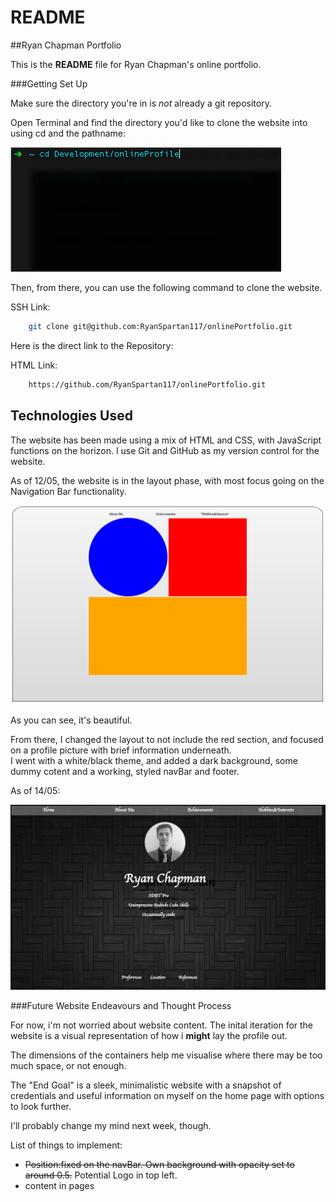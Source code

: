 # README

##Ryan Chapman Portfolio

This is the **README** file for Ryan Chapman's online portfolio.

###Getting Set Up

Make sure the directory you're in is *not* already a git repository.

Open Terminal and find the directory you'd like to clone the website into using cd and the pathname:

![Terminal Example](terminalExample.png)



Then, from there, you can use the following command to clone the website. 


SSH Link:

```bash
	git clone git@github.com:RyanSpartan117/onlinePortfolio.git
``` 

Here is the direct link to the Repository:

HTML Link:

```bash
	https://github.com/RyanSpartan117/onlinePortfolio.git	
```


## Technologies Used

The website has been made using a mix of HTML and CSS, with JavaScript functions on the horizon. I use Git and GitHub as my version control for the website.

As of 12/05, the website is in the layout phase, with most focus going on the Navigation Bar functionality.

![currentLayout](layoutPhase.png)

As you can see, it's beautiful.  

From there, I changed the layout to not include the red section, and focused on a profile picture with brief information underneath.  
I went with a white/black theme, and added a dark background, some dummy cotent and a working, styled navBar and footer.  

As of 14/05:  

![siteLayoutProgress](siteProgress1.png)

###Future Website Endeavours and Thought Process

For now, i'm not worried about website content. The inital iteration for the website is a visual representation of how i **might** lay the profile out.  

The dimensions of the containers help me visualise where there may be too much space, or not enough.

The "End Goal" is a sleek, minimalistic website with a snapshot of credentials and useful information on myself on the home page with options to look further.  

I'll probably change my mind next week, though.



List of things to implement:  

* ~~Position:fixed on the navBar. Own background with opacity set to around 0.5.~~ Potential Logo in top left.
* content in pages












<!--
I was the proud engineer behind [Google](www.google.com).  
It's *pretty* good, if i do say so myself.

![the Google Homepage](googleHomepage.png)  

Please feel free to send donations to <rchapman@spartaglobal.co>. Or send your appreciation to:  

>P.O BOX  
>123 HeyEnd  
>SE25 5TR


**Things you can send me**  

- Complete works of Vincent Van Gogh
- Mouse traps
- String
* Money
* More Money
* Honestly, i'm poor-->